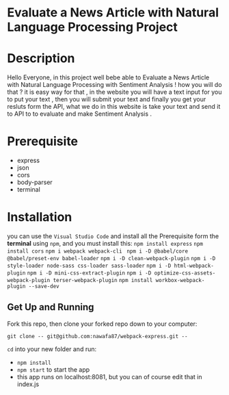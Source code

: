 # Evaluate a News Article with Natural Language Processing Project
# Description
Hello Everyone, in this project well bebe able to Evaluate a News Article with Natural Language Processing with Sentiment Analysis ! how you will do that ? it is easy way for that , in the website you will have a text input for you to put your text , then you will submit your text and finally you get your resluts form the API, what we do in this website is take your text and send it to API to to evaluate and make Sentiment Analysis .   
# Prerequisite
- express
- json
- cors
- body-parser
- terminal

# Installation
you can use the `Visual Studio Code` and install all the Prerequisite form the **terminal** using `npm`, and you must install this:
`npm install express`
`npm install cors`
`npm i webpack webpack-cli `
`npm i -D @babel/core @babel/preset-env babel-loader`
`npm i -D clean-webpack-plugin`
`npm i -D style-loader node-sass css-loader sass-loader`
`npm i -D html-webpack-plugin`
`npm i -D mini-css-extract-plugin`
`npm i -D optimize-css-assets-webpack-plugin terser-webpack-plugin`
`npm install workbox-webpack-plugin --save-dev`

## Get Up and Running

Fork this repo, then clone your forked repo down to your computer:

```
git clone -- git@github.com:nawafa87/webpack-express.git --
```

`cd` into your new folder and run:
- ```npm install```
- ```npm start``` to start the app
- this app runs on localhost:8081, but you can of course edit that in index.js
